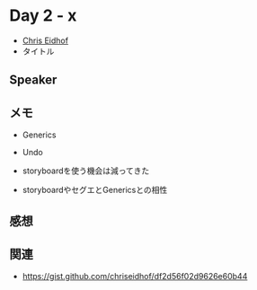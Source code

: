 # Day 2 - x

* [Chris Eidhof](https://twitter.com/chriseidhof)
* タイトル

## Speaker

## メモ

* Generics
* Undo

* storyboardを使う機会は減ってきた
* storyboardやセグエとGenericsとの相性

## 感想

## 関連

* https://gist.github.com/chriseidhof/df2d56f02d9626e60b44
